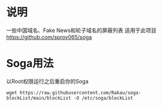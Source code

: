 # 说明
一些中国域名、Fake News和轮子域名的屏蔽列表
适用于此项目 https://github.com/sprov065/soga

# Soga用法
以Root权限运行之后重启你的Soga  

```
wget https://raw.githubusercontent.com/Rakau/soga-blockList/main/blockList -O /etc/soga/blockList
```
